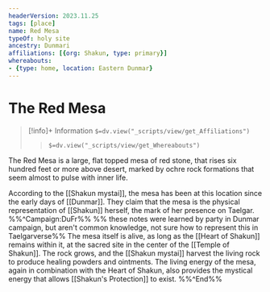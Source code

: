 ```yaml
---
headerVersion: 2023.11.25
tags: [place]
name: Red Mesa
typeOf: holy site
ancestry: Dunmari
affiliations: [{org: Shakun, type: primary}]
whereabouts: 
- {type: home, location: Eastern Dunmar}
---
```

# The Red Mesa
>[!info]+ Information
> `$=dv.view("_scripts/view/get_Affiliations")`
>> `$=dv.view("_scripts/view/get_Whereabouts")`

The Red Mesa is a large, flat topped mesa of red stone, that rises six hundred feet or more above desert, marked by ochre rock formations that seem almost to pulse with inner life. 

According to the [[Shakun mystai]], the mesa has been at this location since the early days of [[Dunmar]]. They claim that the mesa is the physical representation of [[Shakun]] herself, the mark of her presence on Taelgar. 
%%^Campaign:DuFr%%
%% these notes were learned by party in Dunmar campaign, but aren't common knowledge, not sure how to represent this in Taelgarverse%%
The mesa itself is alive, as long as the [[Heart of Shakun]] remains within it, at the sacred site in the center of the [[Temple of Shakun]]. The rock grows, and the [[Shakun mystai]] harvest the living rock to produce healing powders and ointments. The living energy of the mesa, again in combination with the Heart of Shakun, also provides the mystical energy that allows [[Shakun's Protection]] to exist. 
%%^End%%

